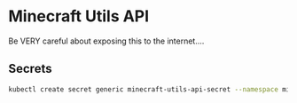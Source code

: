 
# Minecraft Utils API

Be VERY careful about exposing this to the internet....

## Secrets

```bash
kubectl create secret generic minecraft-utils-api-secret --namespace minecraft-utils-api --from-literal=IpAddress="" --from-literal=RconPort="" --from-literal=RconPassword=""
```
